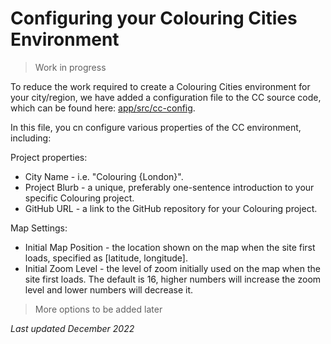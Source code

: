 # Configuring your Colouring Cities Environment
> Work in progress  

To reduce the work required to create a Colouring Cities environment for your city/region, we have added a configuration file to the CC source code, which can be found here: [app/src/cc-config](../app/src/cc-config.json).

In this file, you cn configure various properties of the CC environment, including:

Project properties:
- City Name - i.e. "Colouring {London}".  
- Project Blurb - a unique, preferably one-sentence introduction to your specific Colouring project.  
- GitHub URL - a link to the GitHub repository for your Colouring project.  

Map Settings:
- Initial Map Position - the location shown on the map when the site first loads, specified as [latitude, longitude].  
- Initial Zoom Level - the level of zoom initially used on the map when the site first loads. The default is 16, higher numbers will increase the zoom level and lower numbers will decrease it.

> More options to be added later  

_Last updated December 2022_